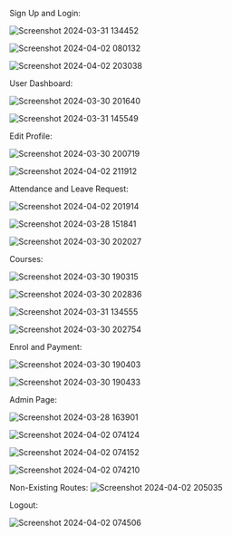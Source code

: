 Sign Up and Login:

![Screenshot 2024-03-31 134452](https://github.com/Kanishkumar-K/E-Learning-Platform/assets/76395721/304b169a-5970-44cc-9782-0fa4fc070ecb)

![Screenshot 2024-04-02 080132](https://github.com/Kanishkumar-K/E-Learning-Platform/assets/76395721/f78a6f16-860a-44fc-a96b-70734e034435)

![Screenshot 2024-04-02 203038](https://github.com/Kanishkumar-K/E-Learning-Platform/assets/76395721/0a32b0f2-ff15-4cf1-84d5-5f0abf14227b)

User Dashboard:

![Screenshot 2024-03-30 201640](https://github.com/Kanishkumar-K/E-Learning-Platform/assets/76395721/5d26cbb1-d12b-4a15-877a-3fe8293da57a)

![Screenshot 2024-03-31 145549](https://github.com/Kanishkumar-K/E-Learning-Platform/assets/76395721/ff3638db-a3bf-4976-90db-d05104fcf069)

Edit Profile:

![Screenshot 2024-03-30 200719](https://github.com/Kanishkumar-K/E-Learning-Platform/assets/76395721/eaf4e788-b9c3-4a55-9e62-8bff8ebd3db9)

![Screenshot 2024-04-02 211912](https://github.com/Kanishkumar-K/E-Learning-Platform/assets/76395721/91debfa2-264c-4d38-b3a2-b161d1c3ebc5)

Attendance and Leave Request:

![Screenshot 2024-04-02 201914](https://github.com/Kanishkumar-K/E-Learning-Platform/assets/76395721/fa7fc331-9ee7-40ad-982d-1ef36f970e5f)

![Screenshot 2024-03-28 151841](https://github.com/Kanishkumar-K/E-Learning-Platform/assets/76395721/9591aaf7-57a4-426f-a405-e6565a0cc171)

![Screenshot 2024-03-30 202027](https://github.com/Kanishkumar-K/E-Learning-Platform/assets/76395721/1db71656-e709-47e8-b090-1120996ac5d2)

Courses:

![Screenshot 2024-03-30 190315](https://github.com/Kanishkumar-K/E-Learning-Platform/assets/76395721/d4fbbf20-039c-4fa4-b7f7-21e256ef4a51)

![Screenshot 2024-03-30 202836](https://github.com/Kanishkumar-K/E-Learning-Platform/assets/76395721/38b26d4a-7a60-4d09-a71c-8a540a598ae8)

![Screenshot 2024-03-31 134555](https://github.com/Kanishkumar-K/E-Learning-Platform/assets/76395721/eb624db0-a30b-4ad7-86b8-c93b8eab4a24)

![Screenshot 2024-03-30 202754](https://github.com/Kanishkumar-K/E-Learning-Platform/assets/76395721/04ef705f-5c9b-46bc-95d9-99184d6c5be9)

Enrol and Payment:

![Screenshot 2024-03-30 190403](https://github.com/Kanishkumar-K/E-Learning-Platform/assets/76395721/ac22dc5e-fd3f-46de-86ba-602f528b208e)

![Screenshot 2024-03-30 190433](https://github.com/Kanishkumar-K/E-Learning-Platform/assets/76395721/d64e6777-9dd7-43be-9120-757bd8cdaaa1)


Admin Page:

![Screenshot 2024-03-28 163901](https://github.com/Kanishkumar-K/E-Learning-Platform/assets/76395721/5fe18736-b56b-4d02-996b-160e044ebf4b)

![Screenshot 2024-04-02 074124](https://github.com/Kanishkumar-K/E-Learning-Platform/assets/76395721/f721bad5-60d7-48a8-a23a-5c40da9fa7e8)

![Screenshot 2024-04-02 074152](https://github.com/Kanishkumar-K/E-Learning-Platform/assets/76395721/61e85a6c-a23b-4512-8be9-acdf405c42cd)

![Screenshot 2024-04-02 074210](https://github.com/Kanishkumar-K/E-Learning-Platform/assets/76395721/4dd1e351-3dd9-44d5-88fb-10d8b6dc88ae)

Non-Existing Routes:
![Screenshot 2024-04-02 205035](https://github.com/Kanishkumar-K/E-Learning-Platform/assets/76395721/dd72a554-22cf-4c00-b21e-f5e76add7b44)


Logout:

![Screenshot 2024-04-02 074506](https://github.com/Kanishkumar-K/E-Learning-Platform/assets/76395721/107b50fc-06aa-402a-8464-d31e67d8c454)



